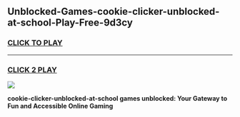 
## Unblocked-Games-cookie-clicker-unblocked-at-school-Play-Free-9d3cy
<h3>
<a href="https://premium76.site?title=cookie-clicker-unblocked-at-school&ref=10A">CLICK TO PLAY</a></h3>
<hr>

<h3>
<a href="https://premium76.site?title=cookie-clicker-unblocked-at-school&ref=10A">CLICK 2 PLAY</a>
  
</h3>

<a href="https://premium76.site?title=cookie-clicker-unblocked-at-school&ref=10A"><img src="https://clearcache.store/games.png"></a>


**cookie-clicker-unblocked-at-school games unblocked: Your Gateway to Fun and Accessible Online Gaming**
